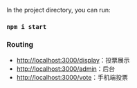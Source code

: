 In the project directory, you can run:

### `npm i start`

### Routing
- [http://localhost:3000/display](http://localhost:3000/display)：投票展示
- [http://localhost:3000/admin](http://localhost:3000/admin)：后台
- [http://localhost:3000/vote](http://localhost:3000/vote)：手机端投票
